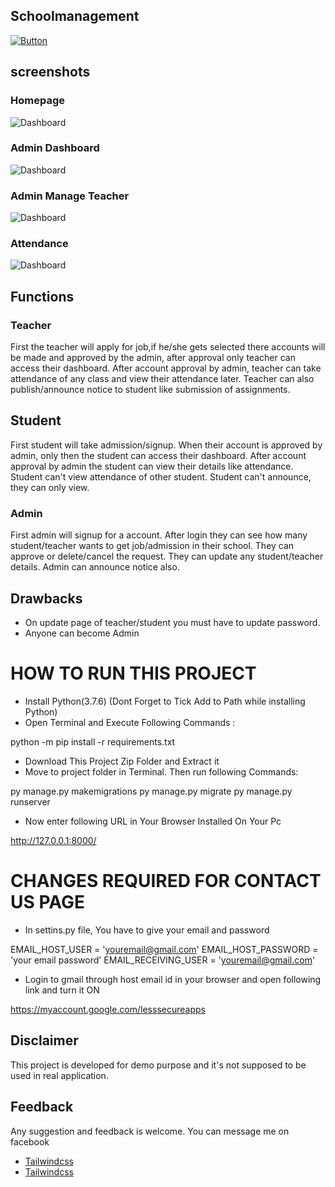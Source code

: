 ## Schoolmanagement

[![Button](https://img.shields.io/badge/Develop_by:-submit_Kumar-red)](https://www.passerellesnumeriques.org/what-we-do/cambodia/)



## screenshots

### Homepage

![Dashboard](./Screenshot-2025-02-18-151629-1024x563.png)

### Admin Dashboard

![Dashboard](./Screenshot-2025-02-18-150900-1024x576.png)

### Admin Manage Teacher

![Dashboard](./School-Management-System-in-Django-Manage-Student.png)

### Attendance

![Dashboard](./School-Management-System-in-Django-Attendance.png)


## Functions

### Teacher

First the teacher will apply for job,if he/she gets selected there accounts will be made and approved by the admin, after approval only teacher can access their dashboard. After account approval by admin, teacher can take attendance of any class and view their attendance later. Teacher can also publish/announce notice to student like submission of assignments.

## Student

First student will take admission/signup. When their account is approved by admin, only then the student can access their dashboard. After account approval by admin the student can view their details like attendance. Student can't view attendance of other student. Student can't announce, they can only view.

### Admin

First admin will signup for a account. After login they can see how many student/teacher wants to get job/admission in their school. They can approve or delete/cancel the request. They can update any student/teacher details. Admin can announce notice also.

## Drawbacks

- On update page of teacher/student you must have to update password.
- Anyone can become Admin

# HOW TO RUN THIS PROJECT

- Install Python(3.7.6) (Dont Forget to Tick Add to Path while installing Python)
- Open Terminal and Execute Following Commands :

python -m pip install -r requirements.txt
- Download This Project Zip Folder and Extract it
- Move to project folder in Terminal. Then run following Commands:

py manage.py makemigrations
py manage.py migrate
py manage.py runserver
- Now enter following URL in Your Browser Installed On Your Pc

http://127.0.0.1:8000/

# CHANGES REQUIRED FOR CONTACT US PAGE

- In settins.py file, You have to give your email and password


EMAIL_HOST_USER = 'youremail@gmail.com'
EMAIL_HOST_PASSWORD = 'your email password'
EMAIL_RECEIVING_USER = 'youremail@gmail.com'

- Login to gmail through host email id in your browser and open following link and turn it ON

https://myaccount.google.com/lesssecureapps
## Disclaimer

This project is developed for demo purpose and it's not supposed to be used in real application.

## Feedback

Any suggestion and feedback is welcome. You can message me on facebook

-  [Tailwindcss](https://www.w3schools.com/tags/tag_form.asp)
-  [Tailwindcss](https://www.youtube.com/)
